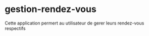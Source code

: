 # gestion-rendez-vous
Cette application permert au utilisateur de gerer leurs rendez-vous respectifs
